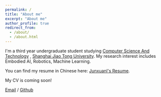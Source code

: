 ```yaml
---
permalink: /
title: "About me"
excerpt: "About me"
author_profile: true
redirect_from: 
  - /about/
  - /about.html
---
```


I'm a third year undergraduate student studying [Computer Science And Technology](https://www.cs.sjtu.edu.cn/) , [Shanghai Jiao Tong University](https://www.sjtu.edu.cn/). My research interest includes Embodied AI, Robotics, Machine Learning.

You can find my resume in Chinese here: [Junxuanl's Resume](../files/resume_in_chinese.pdf).

My CV is coming soon!
<!-- You can find my CV here: [XX's Curriculum Vitae](../assets/Curriculum_Vitae.pdf).-->


[Email](whitefork@sjtu.edu.cn) / [Github](https://github.com/hitefork) 
